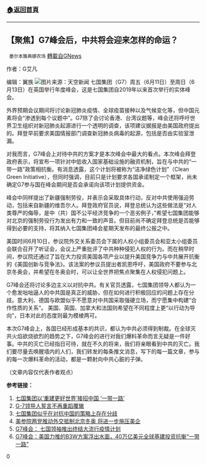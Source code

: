 ###  [:house:返回首頁](https://github.com/ourhimalayas/txt)
---

## 【聚焦】G7峰会后，中共将会迎来怎样的命运？
` 墨尔本雅典娜农场` [轉載自GNews](https://gnews.org/zh-hans/1321179/)

作者：G艾凡

编辑：翼族
![]()![](https://gnews-media-offload.s3.amazonaws.com/wp-content/uploads/2021/06/14021706/image1-2-1.jpg)图片来源：天空新闻
七国集团（G7）周五（6月11日）至周日（6月13日）在英国举行年度峰会，这是七国集团自2019年以来首次举行的实体峰会。

外界预期会议期间将讨论新冠肺炎疫情、全球疫苗接种以及气候变化等，但中国元素将会“渗透到每个议题中”。G7除了会讨论香港、台湾议题等，峰会还将呼吁世界卫生组织对新冠肺炎起源进行一个透明的调查，该项建议据报是由美国政府提出的。拜登早前要求美国情报部门调查新冠肺炎病毒的起源，包括是否由实验室泄漏。

对我而言，G7峰会上对待中共的方案才是本次峰会中最大的看点。本次峰会拜登政府表示，将宣布一项针对中低收入国家基础设施的融资机制，旨在与中共的“一带一路”政策相抗衡。有消息透露，这个计划将被称为“洁净绿色计划”（Clean Green Initiative），但同时强调，目前只是计划要求各国承诺制定一个框架，尚未确定G7参与国在峰会期间是否会承诺向该项计划提供资金。

峰会中同样提出了新疆强制劳役，并表示会采取具体行动，反对中共使用强迫劳动，包括来自新疆的维吾尔人。拜登政府官员说，拜登总统认为这些做法是“对人类尊严的侮辱，是中（共）国不公平经济竞争的一个恶劣例子，”希望七国集团能够对北京的强制劳役行为发出有力和一致的声音。但目前尚不确定拜登总统是否能够得到必要的支持，将其纳入七国集团峰会星期天发布的最终公报之中。

美国时间6月10日，参议院外交关系委员会下属的人权小组委员会和亚太小组委员会联合召开了听证会，会议上严重批评了中共种种侵犯人权的行为。而在稍早时间，参议院还通过了旨在大力投资美国各项产业以提升美国竞争力与中共展开抗衡的《美国创新与竞争法》。该法案的参议员提出者凯恩呼吁，美国政府不要参与北京冬奥会，并希望在冬奥会时，可以让全世界把焦点聚集在人权侵犯问题上。

G7峰会还将讨论多边主义以对抗中共。有关官员透露，七国集团领导人都认为一个愈发咄咄逼人的中共国是真正的威胁，但在如何进行积极回应的问题上存在分歧。意大利、德国与欧盟似乎不愿意对中共国采取强硬立场，而宁愿集中构建“合作性质的关系”。 美国、英国、加拿大和法国则希望在不同程度上更“以行动为导向”，日本对此的态度则最为模棱两可。

本次G7峰会上，各国已经形成基本的共识，都认为中共必须得到制裁。在全球灭共火焰欲烧欲烈的趋势之下，G7峰会的进行对我们爆料革命而言无疑是一件好事。中共的灭亡已经指日可待，就在不久的将来，我们将亲眼看到中共的灭亡。我们要尽量去唤醒墙内的人们，我们转发的每条推文消息，写下的每一篇文章，参与的每一次爆料革命的活动，都是一颗射向中共心脏的子弹。

（文章内容仅代表作者观点）

**参考链接：**

1. [七国集团以‘重建更好世界’接招中国 ‘一带一路’](https://www.voachinese.com/a/g7-rivals-china-with-grand-infrastructure-plan-20210613/5927224.html)
2. [G-7领导人誓言不再重蹈覆辙](https://www.voachinese.com/a/g-7-leaders-vow-no-pandemic-repeat/5926978.html)
3. [七国集团似乎在对抗中国的策略上存在分歧](https://www.voachinese.com/a/g7-spit-on-china-20210612/5926561.html)
4. [美参院两党推动外交抵制北京冬奥 将进一步施压美企](https://www.voachinese.com/a/us-senate-hearing-xinjiang-human-rights-20210611/5926146.html)
5. [G7峰会： 七国领袖推出终结大流行疫情计划](https://www.bbc.com/zhongwen/simp/world-57451346)
6. [G7峰会：美国力推的B3W方案浮出水面，40万亿美元全球基建投资抗衡“一带一路”](https://www.bbc.com/zhongwen/simp/world-57459296)


0
